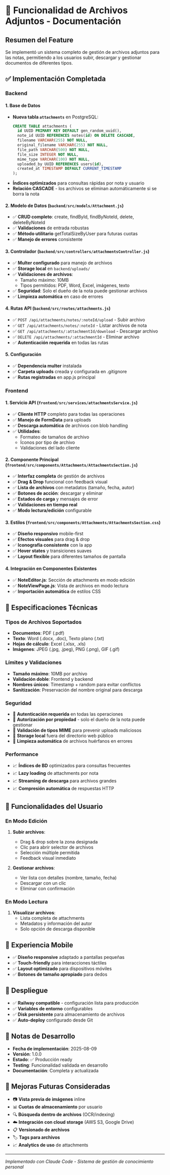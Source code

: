 # 📎 Funcionalidad de Archivos Adjuntos - Documentación

## Resumen del Feature
Se implementó un sistema completo de gestión de archivos adjuntos para las notas, permitiendo a los usuarios subir, descargar y gestionar documentos de diferentes tipos.

## ✅ Implementación Completada

### Backend

#### 1. Base de Datos
- **Nueva tabla `attachments`** en PostgreSQL:
  ```sql
  CREATE TABLE attachments (
    id UUID PRIMARY KEY DEFAULT gen_random_uuid(),
    note_id UUID REFERENCES notes(id) ON DELETE CASCADE,
    filename VARCHAR(255) NOT NULL,
    original_filename VARCHAR(255) NOT NULL,
    file_path VARCHAR(500) NOT NULL,
    file_size INTEGER NOT NULL,
    mime_type VARCHAR(100) NOT NULL,
    uploaded_by UUID REFERENCES users(id),
    created_at TIMESTAMP DEFAULT CURRENT_TIMESTAMP
  );
  ```
- **Índices optimizados** para consultas rápidas por nota y usuario
- **Relación CASCADE** - los archivos se eliminan automáticamente si se borra la nota

#### 2. Modelo de Datos (`backend/src/models/Attachment.js`)
- ✅ **CRUD completo**: create, findById, findByNoteId, delete, deleteByNoteId
- ✅ **Validaciones** de entrada robustas
- ✅ **Método utilitario** getTotalSizeByUser para futuras cuotas
- ✅ **Manejo de errores** consistente

#### 3. Controlador (`backend/src/controllers/attachmentsController.js`)
- ✅ **Multer configurado** para manejo de archivos
- ✅ **Storage local** en `backend/uploads/`
- ✅ **Validaciones de archivos**:
  - Tamaño máximo: 10MB
  - Tipos permitidos: PDF, Word, Excel, imágenes, texto
- ✅ **Seguridad**: Solo el dueño de la nota puede gestionar archivos
- ✅ **Limpieza automática** en caso de errores

#### 4. Rutas API (`backend/src/routes/attachments.js`)
- ✅ `POST /api/attachments/notes/:noteId/upload` - Subir archivo
- ✅ `GET /api/attachments/notes/:noteId` - Listar archivos de nota
- ✅ `GET /api/attachments/:attachmentId/download` - Descargar archivo
- ✅ `DELETE /api/attachments/:attachmentId` - Eliminar archivo
- ✅ **Autenticación requerida** en todas las rutas

#### 5. Configuración
- ✅ **Dependencia multer** instalada
- ✅ **Carpeta uploads** creada y configurada en .gitignore
- ✅ **Rutas registradas** en app.js principal

### Frontend

#### 1. Servicio API (`frontend/src/services/attachmentsService.js`)
- ✅ **Cliente HTTP** completo para todas las operaciones
- ✅ **Manejo de FormData** para uploads
- ✅ **Descarga automática** de archivos con blob handling
- ✅ **Utilidades**:
  - Formateo de tamaños de archivo
  - Íconos por tipo de archivo
  - Validaciones del lado cliente

#### 2. Componente Principal (`frontend/src/components/Attachments/AttachmentsSection.js`)
- ✅ **Interfaz completa** de gestión de archivos
- ✅ **Drag & Drop** funcional con feedback visual
- ✅ **Lista de archivos** con metadatos (tamaño, fecha, autor)
- ✅ **Botones de acción**: descargar y eliminar
- ✅ **Estados de carga** y mensajes de error
- ✅ **Validaciones en tiempo real**
- ✅ **Modo lectura/edición** configurable

#### 3. Estilos (`frontend/src/components/Attachments/AttachmentsSection.css`)
- ✅ **Diseño responsivo** mobile-first
- ✅ **Efectos visuales** para drag & drop
- ✅ **Iconografía consistente** con la app
- ✅ **Hover states** y transiciones suaves
- ✅ **Layout flexible** para diferentes tamaños de pantalla

#### 4. Integración en Componentes Existentes
- ✅ **NoteEditor.js**: Sección de attachments en modo edición
- ✅ **NoteViewPage.js**: Vista de archivos en modo lectura
- ✅ **Importación automática** de estilos CSS

## 🔧 Especificaciones Técnicas

### Tipos de Archivos Soportados
- **Documentos**: PDF (.pdf)
- **Texto**: Word (.docx, .doc), Texto plano (.txt)
- **Hojas de cálculo**: Excel (.xlsx, .xls)
- **Imágenes**: JPEG (.jpg, .jpeg), PNG (.png), GIF (.gif)

### Límites y Validaciones
- **Tamaño máximo**: 10MB por archivo
- **Validación doble**: Frontend y backend
- **Nombres únicos**: Timestamp + random para evitar conflictos
- **Sanitización**: Preservación del nombre original para descarga

### Seguridad
- 🔐 **Autenticación requerida** en todas las operaciones
- 🔐 **Autorización por propiedad** - solo el dueño de la nota puede gestionar
- 🔐 **Validación de tipos MIME** para prevenir uploads maliciosos
- 🔐 **Storage local** fuera del directorio web público
- 🔐 **Limpieza automática** de archivos huérfanos en errores

### Performance
- 📈 **Índices de BD** optimizados para consultas frecuentes
- 📈 **Lazy loading** de attachments por nota
- 📈 **Streaming de descarga** para archivos grandes
- 📈 **Compresión automática** de respuestas HTTP

## 🎯 Funcionalidades del Usuario

### En Modo Edición
1. **Subir archivos**:
   - Drag & drop sobre la zona designada
   - Clic para abrir selector de archivos
   - Selección múltiple permitida
   - Feedback visual inmediato

2. **Gestionar archivos**:
   - Ver lista con detalles (nombre, tamaño, fecha)
   - Descargar con un clic
   - Eliminar con confirmación

### En Modo Lectura
1. **Visualizar archivos**:
   - Lista completa de attachments
   - Metadatos y información del autor
   - Solo opción de descarga disponible

## 📱 Experiencia Mobile
- ✅ **Diseño responsive** adaptado a pantallas pequeñas
- ✅ **Touch-friendly** para interacciones táctiles
- ✅ **Layout optimizado** para dispositivos móviles
- ✅ **Botones de tamaño apropiado** para dedos

## 🚀 Despliegue
- ✅ **Railway compatible** - configuración lista para producción
- ✅ **Variables de entorno** configurables
- ✅ **Disk persistente** para almacenamiento de archivos
- ✅ **Auto-deploy** configurado desde Git

## 📝 Notas de Desarrollo
- **Fecha de implementación**: 2025-08-09
- **Versión**: 1.0.0
- **Estado**: ✅ Producción ready
- **Testing**: Funcionalidad validada en desarrollo
- **Documentación**: Completa y actualizada

## 🔮 Mejoras Futuras Consideradas
- 📷 **Vista previa de imágenes** inline
- 📊 **Cuotas de almacenamiento** por usuario
- 🔍 **Búsqueda dentro de archivos** (OCR/indexing)
- ☁️ **Integración con cloud storage** (AWS S3, Google Drive)
- 📋 **Versionado de archivos**
- 🏷️ **Tags para archivos**
- 📈 **Analytics de uso** de attachments

---

*Implementado con Claude Code - Sistema de gestión de conocimiento personal*